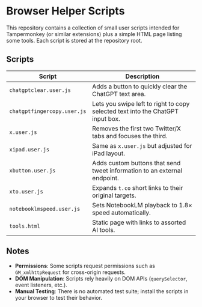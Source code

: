 # Browser Helper Scripts

This repository contains a collection of small user scripts intended for Tampermonkey (or similar extensions) plus a simple HTML page listing some tools. Each script is stored at the repository root.

## Scripts

| Script | Description |
| --- | --- |
| `chatgptclear.user.js` | Adds a button to quickly clear the ChatGPT text area. |
| `chatgptfingercopy.user.js` | Lets you swipe left to right to copy selected text into the ChatGPT input box. |
| `x.user.js` | Removes the first two Twitter/X tabs and focuses the third. |
| `xipad.user.js` | Same as `x.user.js` but adjusted for iPad layout. |
| `xbutton.user.js` | Adds custom buttons that send tweet information to an external endpoint. |
| `xto.user.js` | Expands `t.co` short links to their original targets. |
| `notebooklmspeed.user.js` | Sets NotebookLM playback to 1.8× speed automatically. |
| `tools.html` | Static page with links to assorted AI tools. |

## Notes

- **Permissions**: Some scripts request permissions such as `GM_xmlhttpRequest` for cross-origin requests.
- **DOM Manipulation**: Scripts rely heavily on DOM APIs (`querySelector`, event listeners, etc.).
- **Manual Testing**: There is no automated test suite; install the scripts in your browser to test their behavior.

